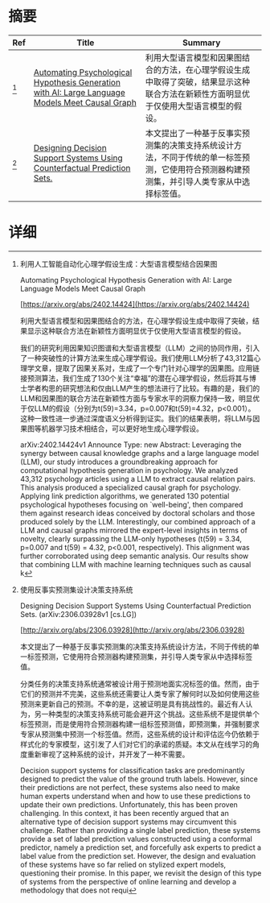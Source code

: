 # 摘要

| Ref | Title | Summary |
| --- | --- | --- |
| [^1] | [Automating Psychological Hypothesis Generation with AI: Large Language Models Meet Causal Graph](https://arxiv.org/abs/2402.14424) | 利用大型语言模型和因果图结合的方法，在心理学假设生成中取得了突破，结果显示这种联合方法在新颖性方面明显优于仅使用大型语言模型的假设。 |
| [^2] | [Designing Decision Support Systems Using Counterfactual Prediction Sets.](http://arxiv.org/abs/2306.03928) | 本文提出了一种基于反事实预测集的决策支持系统设计方法，不同于传统的单一标签预测，它使用符合预测器构建预测集，并引导人类专家从中选择标签值。 |

# 详细

[^1]: 利用人工智能自动化心理学假设生成：大型语言模型结合因果图

    Automating Psychological Hypothesis Generation with AI: Large Language Models Meet Causal Graph

    [https://arxiv.org/abs/2402.14424](https://arxiv.org/abs/2402.14424)

    利用大型语言模型和因果图结合的方法，在心理学假设生成中取得了突破，结果显示这种联合方法在新颖性方面明显优于仅使用大型语言模型的假设。

    

    我们的研究利用因果知识图谱和大型语言模型（LLM）之间的协同作用，引入了一种突破性的计算方法来生成心理学假设。我们使用LLM分析了43,312篇心理学文章，提取了因果关系对，生成了一个专门针对心理学的因果图。应用链接预测算法，我们生成了130个关注“幸福”的潜在心理学假设，然后将其与博士学者构思的研究想法和仅由LLM产生的想法进行了比较。有趣的是，我们的LLM和因果图的联合方法在新颖性方面与专家水平的洞察力保持一致，明显优于仅LLM的假设（分别为t(59)=3.34，p=0.007和t(59)=4.32，p<0.001）。这种一致性进一步通过深度语义分析得到证实。我们的结果表明，将LLM与因果图等机器学习技术相结合，可以更好地生成心理学假设。

    arXiv:2402.14424v1 Announce Type: new  Abstract: Leveraging the synergy between causal knowledge graphs and a large language model (LLM), our study introduces a groundbreaking approach for computational hypothesis generation in psychology. We analyzed 43,312 psychology articles using a LLM to extract causal relation pairs. This analysis produced a specialized causal graph for psychology. Applying link prediction algorithms, we generated 130 potential psychological hypotheses focusing on `well-being', then compared them against research ideas conceived by doctoral scholars and those produced solely by the LLM. Interestingly, our combined approach of a LLM and causal graphs mirrored the expert-level insights in terms of novelty, clearly surpassing the LLM-only hypotheses (t(59) = 3.34, p=0.007 and t(59) = 4.32, p<0.001, respectively). This alignment was further corroborated using deep semantic analysis. Our results show that combining LLM with machine learning techniques such as causal k
    
[^2]: 使用反事实预测集设计决策支持系统

    Designing Decision Support Systems Using Counterfactual Prediction Sets. (arXiv:2306.03928v1 [cs.LG])

    [http://arxiv.org/abs/2306.03928](http://arxiv.org/abs/2306.03928)

    本文提出了一种基于反事实预测集的决策支持系统设计方法，不同于传统的单一标签预测，它使用符合预测器构建预测集，并引导人类专家从中选择标签值。

    

    分类任务的决策支持系统通常被设计用于预测地面实况标签的值。然而，由于它们的预测并不完美，这些系统还需要让人类专家了解何时以及如何使用这些预测来更新自己的预测。不幸的是，这被证明是具有挑战性的。最近有人认为，另一种类型的决策支持系统可能会避开这个挑战。这些系统不是提供单个标签预测，而是使用符合预测器构建一组标签预测值，即预测集，并强制要求专家从预测集中预测一个标签值。然而，这些系统的设计和评估迄今仍依赖于样式化的专家模型，这引发了人们对它们的承诺的质疑。本文从在线学习的角度重新审视了这种系统的设计，并开发了一种不需要。

    Decision support systems for classification tasks are predominantly designed to predict the value of the ground truth labels. However, since their predictions are not perfect, these systems also need to make human experts understand when and how to use these predictions to update their own predictions. Unfortunately, this has been proven challenging. In this context, it has been recently argued that an alternative type of decision support systems may circumvent this challenge. Rather than providing a single label prediction, these systems provide a set of label prediction values constructed using a conformal predictor, namely a prediction set, and forcefully ask experts to predict a label value from the prediction set. However, the design and evaluation of these systems have so far relied on stylized expert models, questioning their promise. In this paper, we revisit the design of this type of systems from the perspective of online learning and develop a methodology that does not requi
    

